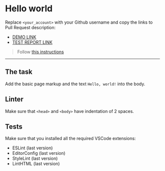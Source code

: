 # Hello world

Replace `<your_account>` with your Github username and copy the links to Pull Request description:

- [DEMO LINK](https://alyonasarapina.github.io/layout_hello-world/index.html)
- [TEST REPORT LINK](https://alyonasarapina.github.io/layout_hello-world/report/html_report/)

> Follow [this instructions](https://mate-academy.github.io/layout_task-guideline/#how-to-solve-the-layout-tasks-on-github)

---

## The task

Add the basic page markup and the text `Hello, world!` into the body.

## Linter

Make sure that `<head>` and `<body>` have indentation of 2 spaces.

## Tests

Make sure that you installed all the required VSCode extensions:

- ESLint (last version)
- EditorConfig (last version)
- StyleLint (last version)
- LintHTML (last version)
